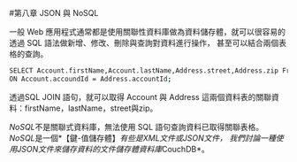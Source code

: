 #第八章 JSON 與 NoSQL

一般 Web 應用程式通常都是使用關聯性資料庫做為資料儲存體，就可以很容易的透過 SQL 語法做新增、修改、刪除與查詢對資料進行操作，
甚至可以結合兩個表格的查詢。

```sh
SELECT Account.firstName,Account.lastName,Address.street,Address.zip From Account JOIN Address
ON Account.accoundId = Address.accountId;
```
透過SQL JOIN 語句，就可以取得 Account 與 Address 這兩個資料表的關聯資料：firstName，lastName，street與zip。

*NoSQL*不是關聯式資料庫，無法使用 SQL 語句查詢資料已取得關聯表格。*NoSQL*是一個*【鍵-值儲存體】*有些是XML文件或JSON文件，
我們討論一種使用JSON文件來儲存資料的文件儲存體資料庫*CouchDB*。
